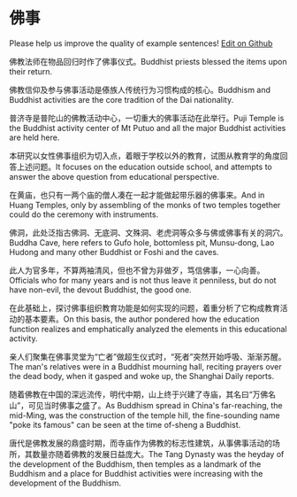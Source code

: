 # 佛事

Please help us improve the quality of example sentences! [Edit on Github](https://github.com/jiyushe/jiyu-example-sentence-source/blob/main/chinese/foshi.md)

<p><span class="chinese">佛教法师在物品回归时作了佛事仪式。</span><span class="english">Buddhist priests blessed the items upon their return.</span></p>

<p><span class="chinese">佛教信仰及参与佛事活动是傣族人传统行为习惯构成的核心。</span><span class="english">Buddhism and Buddhist activities are the core tradition of the Dai nationality.</span></p>

<p><span class="chinese">普济寺是普陀山的佛教活动中心，一切重大的佛事活动在此举行。</span><span class="english">Puji Temple is the Buddhist activity center of Mt Putuo and all the major Buddhist activities are held here.</span></p>

<p><span class="chinese">本研究以女性佛事组织为切入点，着眼于学校以外的教育，试图从教育学的角度回答上述问题。</span><span class="english">It focuses on the education outside school, and attempts to answer the above question from educational perspective.</span></p>

<p><span class="chinese">在黄庙，也只有一两个庙的僧人凑在一起才能做起带乐器的佛事来。</span><span class="english">And in Huang Temples, only by assembling of the monks of two temples together could do the ceremony with instruments.</span></p>

<p><span class="chinese">佛洞，此处泛指古佛洞、无底洞、文殊洞、老虎洞等众多与佛或佛事有关的洞穴。</span><span class="english">Buddha Cave, here refers to Gufo hole, bottomless pit, Munsu-dong, Lao Hudong and many other Buddhist or Foshi and the caves.</span></p>

<p><span class="chinese">此人为官多年，不算两袖清风，但也不曾为非做歹，笃信佛事，一心向善。</span><span class="english">Officials who for many years and is not thus leave it penniless, but do not have non-evil, the devout Buddhist, the good one.</span></p>

<p><span class="chinese">在此基础上，探讨佛事组织教育功能是如何实现的问题，着重分析了它构成教育活动的基本要素。</span><span class="english">On this basis, the author pondered how the education function realizes and emphatically analyzed the elements in this educational activity.</span></p>

<p><span class="chinese">亲人们聚集在佛事灵堂为“亡者”做超生仪式时，“死者”突然开始呼吸、渐渐苏醒。</span><span class="english">The man's relatives were in a Buddhist mourning hall, reciting prayers over the dead body, when it gasped and woke up, the Shanghai Daily reports.</span></p>

<p><span class="chinese">随着佛教在中国的深远流传，明代中期，山上终于兴建了寺庙，其名曰“万佛名山”，可见当时佛事之盛了。</span><span class="english">As Buddhism spread in China's far-reaching, the mid-Ming, was the construction of the temple hill, the fine-sounding name "poke its famous" can be seen at the time of-sheng a Buddhist.</span></p>

<p><span class="chinese">唐代是佛教发展的鼎盛时期，而寺庙作为佛教的标志性建筑，从事佛事活动的场所，其数量亦随着佛教的发展日益庞大。</span><span class="english">The Tang Dynasty was the heyday of the development of the Buddhism, then temples as a landmark of the Buddhism and a place for Buddhist activities were increasing with the development of the Buddhism.</span></p>

